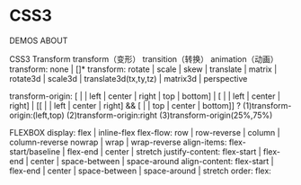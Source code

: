 # CSS3
DEMOS ABOUT

CSS3 Transform
transform（变形） transition（转换） animation（动画）
transform: none | <transform-function> [<transform-function>]*
transform: rotate | scale | skew | translate | matrix | rotate3d | scale3d | translate3d(tx,ty,tz) | matrix3d | perspective

transform-origin: [<percentage> | <length> | left | center | right | top | bottom] | [<percentage> | <length> | left | center | right] | [[<percentage> | <length> | left | center | right] && [<percentage> | <length> | top | center | bottom]] <length> ?
(1)transform-origin:(left,top)
(2)transform-origin:right
(3)transform-origin(25%,75%)

FLEXBOX
display: flex | inline-flex
flex-flow: <flex-direction> <flex-wrap>
     <flex-direction>    row | row-reverse | column | column-reverse
     <flex-wrap>         nowrap | wrap | wrap-reverse
align-items: flex-start/baseline | flex-end | center | stretch
justify-content: flex-start | flex-end | center | space-between | space-around
align-content: flex-start | flex-end | center | space-between | space-around | stretch
order:  <number>
flex:  <flex-grow> <flex-shrink> <flex-basis>
